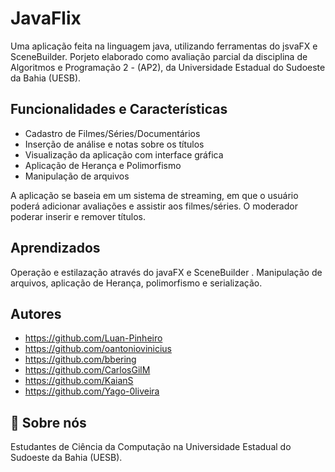 # JavaFlix

Uma aplicação feita na linguagem java, utilizando ferramentas do jsvaFX e SceneBuilder. Porjeto elaborado como avaliação parcial da disciplina de Algoritmos e Programação 2 - (AP2), da Universidade Estadual do Sudoeste da Bahia (UESB). 


## Funcionalidades e Características

- Cadastro de Filmes/Séries/Documentários
- Inserção de análise e notas sobre os títulos
- Visualização da aplicação com interface gráfica
- Aplicação de Herança e Polimorfismo
- Manipulação de arquivos

A aplicação se baseia em um sistema de streaming, em que o usuário poderá adicionar avaliações e assistir aos filmes/séries. O moderador poderar inserir e remover títulos.

## Aprendizados

Operação e estilazação através do javaFX e SceneBuilder . Manipulação de arquivos, aplicação de Herança, polimorfismo e serialização.

## Autores

- https://github.com/Luan-Pinheiro
- https://github.com/oantoniovinicius
- https://github.com/bbering
- https://github.com/CarlosGilM
- https://github.com/KaianS
- https://github.com/Yago-0liveira
## 🚀 Sobre nós

Estudantes de Ciência da Computação na Universidade Estadual do Sudoeste da Bahia (UESB).